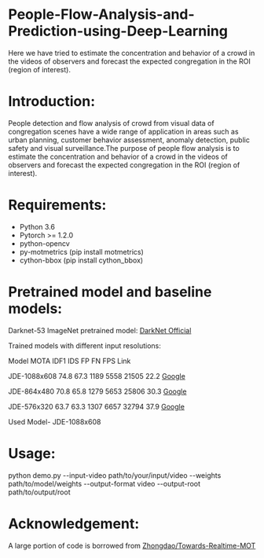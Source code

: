 # People-Flow-Analysis-and-Prediction-using-Deep-Learning
Here we have tried to estimate the concentration and behavior of a crowd in the videos of observers and forecast the expected congregation in the ROI (region of interest).

# Introduction:
People detection and flow analysis of crowd from visual data of congregation scenes have a wide range of application in areas such as urban planning, customer behavior assessment, anomaly detection, public safety and visual surveillance.The purpose of people flow analysis is to estimate the concentration and behavior of a crowd in the videos of observers and forecast the expected congregation in the ROI (region of interest).

# Requirements:
* Python 3.6
* Pytorch >= 1.2.0
* python-opencv
* py-motmetrics (pip install motmetrics)
* cython-bbox (pip install cython_bbox)

# Pretrained model and baseline models:
Darknet-53 ImageNet pretrained model: [DarkNet Official](https://pjreddie.com/media/files/darknet53.conv.74)

Trained models with different input resolutions:

Model	MOTA	IDF1	IDS	FP	FN	FPS	Link

JDE-1088x608	74.8	67.3	1189	5558	21505	22.2	[Google](https://drive.google.com/open?id=1nlnuYfGNuHWZztQHXwVZSL_FvfE551pA)

JDE-864x480	70.8	65.8	1279	5653	25806	30.3	[Google](https://drive.google.com/open?id=1UKgkYrsV-59kYaHgWeJ70p5Mij3QWuFr)

JDE-576x320	63.7	63.3	1307	6657	32794	37.9	[Google](https://drive.google.com/file/d/1sca65sHMnxY7YJ89FJ6Dg3S3yAjbLdMz/view?usp=sharing)

Used Model- JDE-1088x608

# Usage:
python demo.py --input-video path/to/your/input/video --weights path/to/model/weights
               --output-format video --output-root path/to/output/root

# Acknowledgement:
A large portion of code is borrowed from [Zhongdao/Towards-Realtime-MOT](https://github.com/Zhongdao/Towards-Realtime-MOT)
